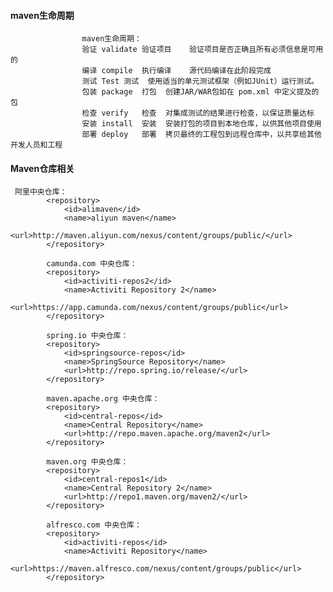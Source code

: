#### maven生命周期

                    maven生命周期：
                    验证 validate	验证项目	验证项目是否正确且所有必须信息是可用的
                    编译 compile	执行编译	源代码编译在此阶段完成
                    测试 Test	测试	使用适当的单元测试框架（例如JUnit）运行测试。
                    包装 package	打包	创建JAR/WAR包如在 pom.xml 中定义提及的包
                    检查 verify	检查	对集成测试的结果进行检查，以保证质量达标
                    安装 install	安装	安装打包的项目到本地仓库，以供其他项目使用
                    部署 deploy	部署	拷贝最终的工程包到远程仓库中，以共享给其他开发人员和工程
#### Maven仓库相关
     阿里中央仓库：
            <repository>  
                <id>alimaven</id>
                <name>aliyun maven</name>
                <url>http://maven.aliyun.com/nexus/content/groups/public/</url>
            </repository> 

            camunda.com 中央仓库：
            <repository>  
                <id>activiti-repos2</id>  
                <name>Activiti Repository 2</name>  
                <url>https://app.camunda.com/nexus/content/groups/public</url>  
            </repository>

            spring.io 中央仓库：
            <repository>  
                <id>springsource-repos</id>  
                <name>SpringSource Repository</name>  
                <url>http://repo.spring.io/release/</url>  
            </repository>

            maven.apache.org 中央仓库：
            <repository>  
                <id>central-repos</id>  
                <name>Central Repository</name>  
                <url>http://repo.maven.apache.org/maven2</url>  
            </repository>

            maven.org 中央仓库：
            <repository>  
                <id>central-repos1</id>  
                <name>Central Repository 2</name>  
                <url>http://repo1.maven.org/maven2/</url>  
            </repository>

            alfresco.com 中央仓库：
            <repository>  
                <id>activiti-repos</id>  
                <name>Activiti Repository</name>  
                <url>https://maven.alfresco.com/nexus/content/groups/public</url>  
            </repository>
